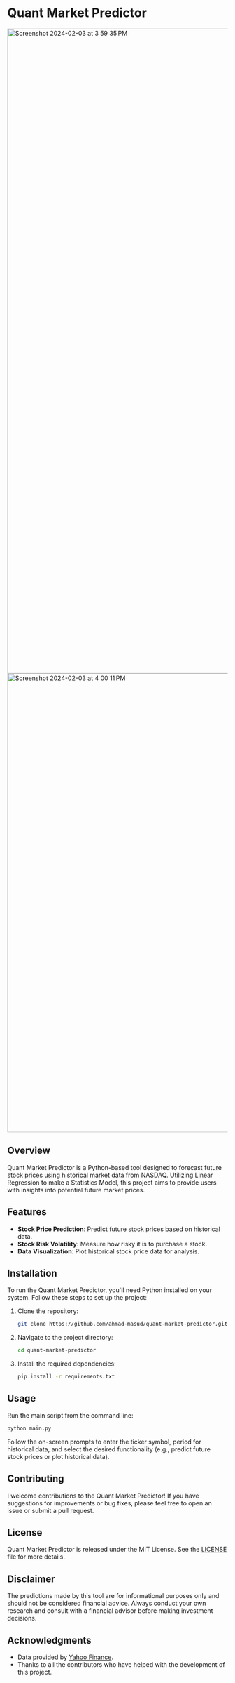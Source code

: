 # Quant Market Predictor
<img width="1470" alt="Screenshot 2024-02-03 at 3 59 35 PM" src="https://github.com/ahmad-masud/Quant-Market-Predictor/assets/96448477/6abe3ec4-06d1-444a-832a-dab9d0a393b0">
<img width="1046" alt="Screenshot 2024-02-03 at 4 00 11 PM" src="https://github.com/ahmad-masud/Quant-Market-Predictor/assets/96448477/f6a9d959-7c66-44b5-ae2a-83737740a477">


## Overview
Quant Market Predictor is a Python-based tool designed to forecast future stock prices using historical market data from NASDAQ. Utilizing Linear Regression to make a Statistics Model, this project aims to provide users with insights into potential future market prices.

## Features
- **Stock Price Prediction**: Predict future stock prices based on historical data.
- **Stock Risk Volatility**: Measure how risky it is to purchase a stock.
- **Data Visualization**: Plot historical stock price data for analysis.

## Installation
To run the Quant Market Predictor, you'll need Python installed on your system. Follow these steps to set up the project:

1. Clone the repository:
   ```sh
   git clone https://github.com/ahmad-masud/quant-market-predictor.git
   ```
2. Navigate to the project directory:
   ```sh
   cd quant-market-predictor
   ```
3. Install the required dependencies:
   ```sh
   pip install -r requirements.txt
   ```

## Usage
Run the main script from the command line:

```sh
python main.py
```

Follow the on-screen prompts to enter the ticker symbol, period for historical data, and select the desired functionality (e.g., predict future stock prices or plot historical data).

## Contributing
I welcome contributions to the Quant Market Predictor! If you have suggestions for improvements or bug fixes, please feel free to open an issue or submit a pull request.

## License
Quant Market Predictor is released under the MIT License. See the [LICENSE](LICENSE) file for more details.

## Disclaimer
The predictions made by this tool are for informational purposes only and should not be considered financial advice. Always conduct your own research and consult with a financial advisor before making investment decisions.

## Acknowledgments
- Data provided by [Yahoo Finance](https://finance.yahoo.com/).
- Thanks to all the contributors who have helped with the development of this project.
